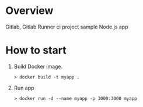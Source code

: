 # Overview

Gitlab, Gitlab Runner ci project sample Node.js app

# How to start

1. Build Docker image.

    ```
    > docker build -t myapp .
    ```
2. Run app

    ```
    > docker run -d --name myapp -p 3000:3000 myapp
    ```